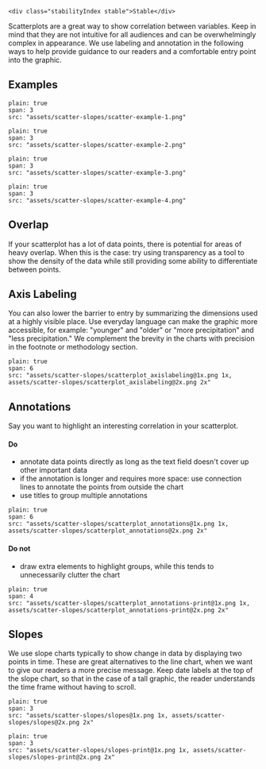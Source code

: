 ```html|span-1,no-source,plain
<div class="stabilityIndex stable">Stable</div>
```
Scatterplots are a great way to show correlation between variables. Keep in mind that they are not intuitive for all audiences and can be overwhelmingly complex in appearance. We use labeling and annotation in the following ways to help provide guidance to our readers and a comfortable entry point into the graphic.



## Examples

```image
plain: true
span: 3
src: "assets/scatter-slopes/scatter-example-1.png"
```

```image
plain: true
span: 3
src: "assets/scatter-slopes/scatter-example-2.png"
```

```image
plain: true
span: 3
src: "assets/scatter-slopes/scatter-example-3.png"
```

```image
plain: true
span: 3
src: "assets/scatter-slopes/scatter-example-4.png"
```



## Overlap
If your scatterplot has a lot of data points, there is potential for areas of heavy overlap. When this is the case: try using transparency as a tool to show the density of the data while still providing some ability to differentiate between points.

## Axis Labeling
You can also lower the barrier to entry by summarizing the dimensions used at a highly visible place. Use everyday language can make the graphic more accessible, for example: "younger" and "older" or "more precipitation" and "less precipitation." We complement the brevity in the charts with precision in the footnote or methodology section.

```image
plain: true
span: 6
src: "assets/scatter-slopes/scatterplot_axislabeling@1x.png 1x, assets/scatter-slopes/scatterplot_axislabeling@2x.png 2x"
```

## Annotations
Say you want to highlight an interesting correlation in your scatterplot.

#### Do
- annotate data points directly as long as the text field doesn't cover up other important data
- if the annotation is longer and requires more space: use connection lines to annotate the points from outside the chart
- use titles to group multiple annotations

```image
plain: true
span: 6
src: "assets/scatter-slopes/scatterplot_annotations@1x.png 1x, assets/scatter-slopes/scatterplot_annotations@2x.png 2x"
```
#### Do not
- draw extra elements to highlight groups, while this tends to unnecessarily clutter the chart

```image
plain: true
span: 4
src: "assets/scatter-slopes/scatterplot_annotations-print@1x.png 1x, assets/scatter-slopes/scatterplot_annotations-print@2x.png 2x"
```

## Slopes
We use slope charts typically to show change in data by displaying two points in time. These are great alternatives to the line chart, when we want to give our readers a more precise message. Keep date labels at the top of the slope chart, so that in the case of a tall graphic, the reader understands the time frame without having to scroll.

```image
plain: true
span: 3
src: "assets/scatter-slopes/slopes@1x.png 1x, assets/scatter-slopes/slopes@2x.png 2x"
```

```image
plain: true
span: 3
src: "assets/scatter-slopes/slopes-print@1x.png 1x, assets/scatter-slopes/slopes-print@2x.png 2x"
```



